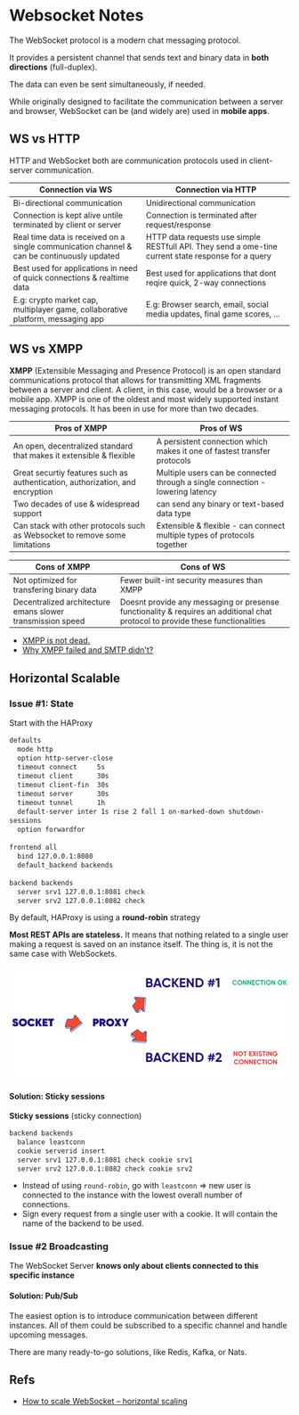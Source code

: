 # Websocket Notes

The WebSocket protocol is a modern chat messaging protocol. 

It provides a persistent channel that sends text and binary data in **both directions** (full-duplex). 

The data can even be sent simultaneously, if needed. 

While originally designed to facilitate the communication between a server and browser, WebSocket can be (and widely are) used in **mobile apps**.

## WS vs HTTP

HTTP and WebSocket both are communication protocols used in client-server communication. 

Connection via WS | Connection via HTTP
------------------| --------------------
Bi-directional communication | Unidirectional communication 
Connection is kept alive untile terminated by client or server| Connection is terminated after request/response
Real time data is received on a single communication channel & can be continuously updated | HTTP data requests use simple RESTfull API. They send a ome-tine current state response for a query
Best used for applications in need of quick connections & realtime data | Best used for applications that dont reqire quick, 2-way connections
E.g: crypto market cap, multiplayer game, collaborative platform, messaging app | E.g: Browser search, email, social media updates, final game scores, ...

## WS vs XMPP

**XMPP** (Extensible Messaging and Presence Protocol) is an open standard communications protocol that allows for transmitting XML fragments between a server and client. A client, in this case, would be a browser or a mobile app. XMPP is one of the oldest and most widely supported instant messaging protocols. It has been in use for more than two decades.


Pros of XMPP      | Pros of WS 
------------------| --------------------
An open, decentralized standard that makes it extensible & flexible | A persistent connection which makes it one of fastest transfer protocols
Great securtiy features such as authentication, authorization, and encryption | Multiple users can be connected through a single connection - lowering latency
Two decades of use & widespread support | can send any binary or text-based data type
Can stack with other protocols such as Websocket to remove some limitations | Extensible & flexible - can connect multiple types of protocols together


Cons of XMPP      | Cons of WS 
------------------| --------------------
Not optimized for transfering binary data | Fewer built-int security measures than XMPP
Decentralized architecture emans slower transmission speed | Doesnt provide any messaging or presense functionality & requires an additional chat protocol to provide these functionalities

- [XMPP is not dead.](https://www.reddit.com/r/xmpp/comments/3gssk2/is_xmpp_dead/)
- [Why XMPP failed and SMTP didn't?](https://news.ycombinator.com/item?id=31519122)


## Horizontal Scalable 

### Issue #1: State

Start with the HAProxy 

```
defaults
  mode http
  option http-server-close
  timeout connect     5s
  timeout client      30s
  timeout client-fin  30s
  timeout server      30s
  timeout tunnel      1h
  default-server inter 1s rise 2 fall 1 on-marked-down shutdown-sessions
  option forwardfor

frontend all
  bind 127.0.0.1:8080
  default_backend backends

backend backends
  server srv1 127.0.0.1:8081 check
  server srv2 127.0.0.1:8082 check
```

By default, HAProxy is using a **round-robin** strategy 

**Most REST APIs are stateless.** It means that nothing related to a single user making a request is saved on an instance itself. The thing is, it is not the same case with WebSockets.

![issue1](./img/websocket-load-balancing-issue.png)

#### Solution: Sticky sessions

**Sticky sessions**  (sticky connection)

```
backend backends
  balance leastconn
  cookie serverid insert
  server srv1 127.0.0.1:8081 check cookie srv1
  server srv2 127.0.0.1:8082 check cookie srv2
```

- Instead of using `round-robin`,  go with `leastconn` => new user is connected to the instance with the lowest overall number of connections.
- Sign every request from a single user with a cookie. It will contain the name of the backend to be used.

### Issue #2 Broadcasting

The WebSocket Server **knows only about clients connected to this specific instance**

#### Solution: Pub/Sub

The easiest option is to introduce communication between different instances. All of them could be subscribed to a specific channel and handle upcoming messages.

There are many ready-to-go solutions, like Redis, Kafka, or Nats.

## Refs

- [How to scale WebSocket – horizontal scaling](https://tsh.io/blog/how-to-scale-websocket/)